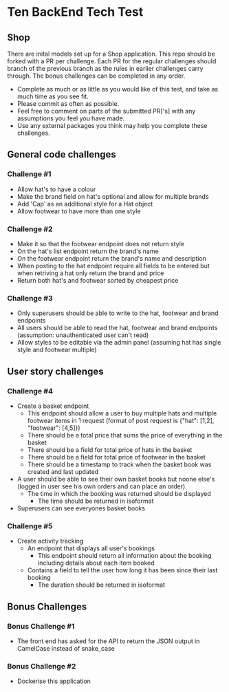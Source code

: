 # Ten BackEnd Tech Test

## Shop
There are inital models set up for a Shop application. This repo should be forked with a PR per challenge. Each PR for the regular challenges should branch of the previous branch as the rules in earlier challenges carry through. The bonus challenges can be completed in any order.

* Complete as much or as little as you would like of this test, and take as much time as you see fit.
* Please commit as often as possible.
* Feel free to comment on parts of the submitted PR['s] with any assumptions you feel you have made.
* Use any external packages you think may help you complete these challenges.

## General code challenges

### Challenge #1
* Allow hat's to have a colour
* Make the brand field on hat's optional and allow for multiple brands
* Add 'Cap' as an additional style for a Hat object
* Allow footwear to have more than one style

### Challenge #2
* Make it so that the footwear endpoint does not return style
* On the hat's list endpoint return the brand's name
* On the footwear endpoint return the brand's name and description
* When posting to the hat endpoint require all fields to be entered but when retriving a hat only return the brand and price
* Return both hat's and footwear sorted by cheapest price

### Challenge #3
* Only superusers should be able to write to the hat, footwear and brand endpoints
* All users should be able to read the hat, footwear and brand endpoints (assumption: unauthenticated user can't read)
* Allow styles to be editable via the admin panel (assuming hat has single style and footwear multiple)


## User story challenges

### Challenge #4
* Create a basket endpoint
    * This endpoint should allow a user to buy multiple hats and multiple footwear items in 1 request (format of post request is {"hat": [1,2], "footwear": [4,5]})
    * There should be a total price that sums the price of everything in the basket 
    * There should be a field for total price of hats in the basket
    * There should be a field for total price of footwear in the basket
    * There should be a timestamp to track when the basket book was created and last updated 
* A user should be able to see their own basket books but noone else's (logged in user see his own orders and can place an order)
    * The time in which the booking was returned should be displayed
        * The time should be returned in isoformat
* Superusers can see everyones basket books


### Challenge #5 
* Create activity tracking 
    * An endpoint that displays all user's bookings
        * This endpoint should return all information about the booking including details about each item booked
    * Contains a field to tell the user how long it has been since their last booking
        * The duration should be returned in isoformat

        
## Bonus Challenges


### Bonus Challenge #1
* The front end has asked for the API to return the JSON output in CamelCase instead of snake_case

### Bonus Challenge #2
* Dockerise this application

